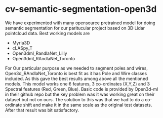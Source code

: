 # cv-semantic-segmentation-open3d
We have experimented with many opensource pretrained model for doing semantic segmentation for our paritucular project based on 3D Lidar pointcloud data.
Best working models are
- Myria3D
- cLASpy_T
- Open3dml_RandlaNet_Lilly
- Open3dml_RAndlaNet_Toronto

For Our particular purpose as we needed to segment poles and wires, Open3d_RAndlaNet_Toronto is best fit as it has Pole and Wire classes included.
As this gave the best results among above all the mentioned models.
This model works one 6 features, 3 co-ordinates (X,Y,Z) and 3 Spectral features (Red, Green, Blue).
Basic code is provided by Open3d-ml in their github repo but the key problem was it was working great on their dataset but not on ours.
The solution to this was that we had to do a co-ordinate shift and make it in the same scale as the original test datasets. After that result was bit satisfactory.
